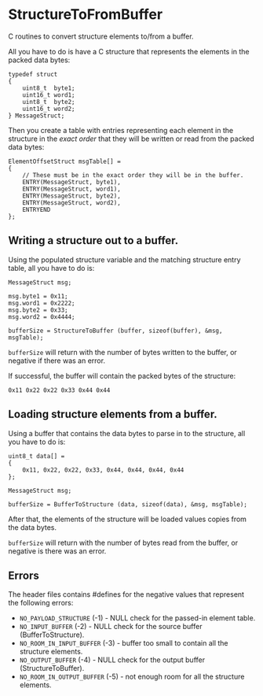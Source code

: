 # StructureToFromBuffer
C routines to convert structure elements to/from a buffer.

All you have to do is have a C structure that represents the elements in the packed data bytes:

```
typedef struct
{
    uint8_t  byte1;
    uint16_t word1;
    uint8_t  byte2;
    uint16_t word2;
} MessageStruct;
```
Then you create a table with entries representing each element in the structure in the *exact order* that they will be written or read from the packed data bytes:
```
ElementOffsetStruct msgTable[] =
{
    // These must be in the exact order they will be in the buffer.
    ENTRY(MessageStruct, byte1),    
    ENTRY(MessageStruct, word1),    
    ENTRY(MessageStruct, byte2),    
    ENTRY(MessageStruct, word2),
    ENTRYEND
};
```
## Writing a structure out to a buffer.
Using the populated structure variable and the matching structure entry table, all you have to do is:
```
MessageStruct msg;
    
msg.byte1 = 0x11;
msg.word1 = 0x2222;
msg.byte2 = 0x33;
msg.word2 = 0x4444;
    
bufferSize = StructureToBuffer (buffer, sizeof(buffer), &msg, msgTable);
```
`bufferSize` will return with the number of bytes written to the buffer, or negative if there was an error.

If successful, the buffer will contain the packed bytes of the structure:
```
0x11 0x22 0x22 0x33 0x44 0x44
```
## Loading structure elements from a buffer.
Using a buffer that contains the data bytes to parse in to the structure, all you have to do is:
```
uint8_t data[] =
{
    0x11, 0x22, 0x22, 0x33, 0x44, 0x44, 0x44, 0x44
};

MessageStruct msg;
    
bufferSize = BufferToStructure (data, sizeof(data), &msg, msgTable);
```
After that, the elements of the structure will be loaded values copies from the data bytes.

```bufferSize``` will return with the number of bytes read from the buffer, or negative is there was an error.
## Errors
The header files contains #defines for the negative values that represent the following errors:
* `NO_PAYLOAD_STRUCTURE` (-1) - NULL check for the passed-in element table. 
* `NO_INPUT_BUFFER` (-2) - NULL check for the source buffer (BufferToStructure).
* `NO_ROOM_IN_INPUT_BUFFER` (-3) - buffer too small to contain all the structure elements.
* `NO_OUTPUT_BUFFER` (-4) - NULL check for the output buffer (StructureToBuffer).
* `NO_ROOM_IN_OUTPUT_BUFFER` (-5) - not enough room for all the structure elements.
